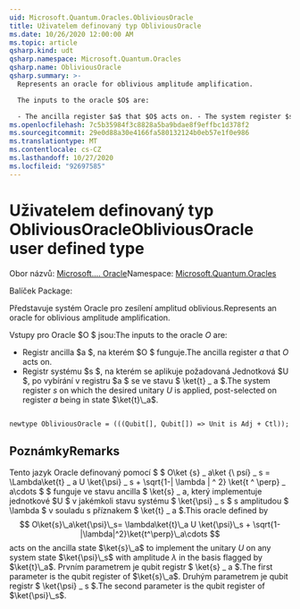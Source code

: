 ```yaml
---
uid: Microsoft.Quantum.Oracles.ObliviousOracle
title: Uživatelem definovaný typ ObliviousOracle
ms.date: 10/26/2020 12:00:00 AM
ms.topic: article
qsharp.kind: udt
qsharp.namespace: Microsoft.Quantum.Oracles
qsharp.name: ObliviousOracle
qsharp.summary: >-
  Represents an oracle for oblivious amplitude amplification.

  The inputs to the oracle $O$ are:

  - The ancilla register $a$ that $O$ acts on. - The system register $s$ on which the desired unitary $U$ is applied, post-selected on register $a$ being in state $\ket{t}\_a$.
ms.openlocfilehash: 7c5b35984f3c8828a5ba9bdae8f9effbc1d378f2
ms.sourcegitcommit: 29e0d88a30e4166fa580132124b0eb57e1f0e986
ms.translationtype: MT
ms.contentlocale: cs-CZ
ms.lasthandoff: 10/27/2020
ms.locfileid: "92697585"
---
```

# <a name="obliviousoracle-user-defined-type"></a><span data-ttu-id="e37c0-102">Uživatelem definovaný typ ObliviousOracle</span><span class="sxs-lookup"><span data-stu-id="e37c0-102">ObliviousOracle user defined type</span></span>

<span data-ttu-id="e37c0-103">Obor názvů: [Microsoft.... Oracle](xref:Microsoft.Quantum.Oracles)</span><span class="sxs-lookup"><span data-stu-id="e37c0-103">Namespace: [Microsoft.Quantum.Oracles](xref:Microsoft.Quantum.Oracles)</span></span>

<span data-ttu-id="e37c0-104">Balíček [](https://nuget.org/packages/)</span><span class="sxs-lookup"><span data-stu-id="e37c0-104">Package: [](https://nuget.org/packages/)</span></span>


<span data-ttu-id="e37c0-105">Představuje systém Oracle pro zesílení amplitud oblivious.</span><span class="sxs-lookup"><span data-stu-id="e37c0-105">Represents an oracle for oblivious amplitude amplification.</span></span>

<span data-ttu-id="e37c0-106">Vstupy pro Oracle $O $ jsou:</span><span class="sxs-lookup"><span data-stu-id="e37c0-106">The inputs to the oracle $O$ are:</span></span>

- <span data-ttu-id="e37c0-107">Registr ancilla $a $, na kterém $O $ funguje.</span><span class="sxs-lookup"><span data-stu-id="e37c0-107">The ancilla register $a$ that $O$ acts on.</span></span>
- <span data-ttu-id="e37c0-108">Registr systému $s $, na kterém se aplikuje požadovaná Jednotková $U $, po vybírání v registru $a $ se ve stavu $ \ket{t} \_ a $.</span><span class="sxs-lookup"><span data-stu-id="e37c0-108">The system register $s$ on which the desired unitary $U$ is applied, post-selected on register $a$ being in state $\ket{t}\_a$.</span></span>

```qsharp

newtype ObliviousOracle = (((Qubit[], Qubit[]) => Unit is Adj + Ctl));
```



## <a name="remarks"></a><span data-ttu-id="e37c0-109">Poznámky</span><span class="sxs-lookup"><span data-stu-id="e37c0-109">Remarks</span></span>

<span data-ttu-id="e37c0-110">Tento jazyk Oracle definovaný pomocí $ $ O\ket {s} \_ a\ket {\ psí} \_ s = \Lambda\ket{t} \_ a U \ket{\psi} \_ s + \sqrt{1-| \lambda | ^ 2} \ket{t ^ \perp} \_ a\cdots $ $ funguje ve stavu ancilla $ \ket{s} \_ a, který implementuje jednotkové $U $ v jakémkoli stavu systému $ \ket{\psi} \_ s $ s amplitudou $ \lambda $ v souladu s příznakem $ \ket{t} \_ a $.</span><span class="sxs-lookup"><span data-stu-id="e37c0-110">This oracle defined by $$ O\ket{s}\_a\ket{\psi}\_s= \lambda\ket{t}\_a U \ket{\psi}\_s + \sqrt{1-|\lambda|^2}\ket{t^\perp}\_a\cdots $$ acts on the ancilla state $\ket{s}\_a$ to implement the unitary $U$ on any system state $\ket{\psi}\_s$ with amplitude $\lambda$ in the basis flagged by $\ket{t}\_a$.</span></span>
<span data-ttu-id="e37c0-111">Prvním parametrem je qubit registr $ \ket{s} \_ a $.</span><span class="sxs-lookup"><span data-stu-id="e37c0-111">The first parameter is the qubit register of $\ket{s}\_a$.</span></span> <span data-ttu-id="e37c0-112">Druhým parametrem je qubit registr $ \ket{\psi} \_ s $.</span><span class="sxs-lookup"><span data-stu-id="e37c0-112">The second parameter is the qubit register of $\ket{\psi}\_s$.</span></span>